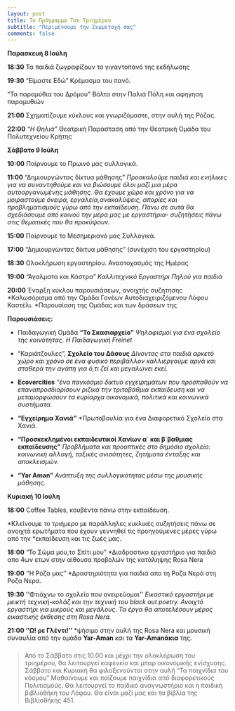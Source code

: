 ```yaml
---
layout: post
title: Το Πρόγραμμα Του Τριημέρου
subtitle: "Περιμένουμε την Συμμετοχή σας"
comments: false
---
```

**Παρασκευή 8 Ιούλη**

**18:30**  Τα παιδιά ζωγραφίζουν το γιγαντοπανό της εκδήλωσης

**19:30**  “Είµαστε Εδώ” Κρέµασµα του πανό.

“Τα παραµύθια του Δρόµου” Βόλτα στην Παλιά Πόλη και αφηγηση παραµυθιών

**21:00**  Σχηµατίζουµε κύκλους και γνωριζόµαστε, στην αυλή της Ρόζας.

**22:00** *“Η Θηλιά”* Θεατρική Παράσταση από την Θεατρική Οµάδα του Πολυτεχνείου Κρήτης

**Σάββατο 9 Ιούλη**

**10:00**  Παίρνουµε το Πρωινό µας συλλογικά.

**11:00**  “Δηµιουργώντας δίκτυα µάθησης”
*Προσκαλούµε παιδιά και ενήλικες για να συναντηθούµε και να
βιώσουµε όλοι µαζί µια µέρα αυτοοργανωµένης µάθησης. Θα έχουµε χώρο και
χρόνο για να µοιραστούµε όνειρα, εργαλεία,ανακαλύψεις, απορίες και
προβληµατισµούς γύρω από την εκπαίδευση. Πάνω σε αυτά θα σχεδιάσουµε
από κοινού την µέρα µας µε εργαστήρια- συζητήσεις πάνω στις θεµατικές που
θα προκύψουν.*

**15:00**  Παίρνουµε το Μεσηµεριανό µας Συλλογικά.

**17:00**  “Δηµιουργώντας δίκτυα µάθησης” (συνέχιση του εργαστηρίου)

**18:30** Ολοκλήρωση εργαστηρίου. Αναστοχασµός της Ηµέρας

**19:00** “Αγαλµατα και Κάστρα”
*Καλλιτεχνικό Εργαστήρι Πηλού για παιδιά*

**20:00**  Έναρξη κύκλου παρουσιάσεων, ανοιχτής συζητησης
*Καλωσόρισµα από την Οµάδα Γονέων Αυτοδιαχειριζόµενου Λόφου Καστέλι.
*Παρουσίαση της Οµάδας και των δράσεων της

**Παρουσιάσεις:**
- Παιδαγωγική Οµάδα **“Το Σκασιαρχείο”**
*Ψηλαφισµοί για ένα σχολείο της κοινότητας. Η Παιδαγωγική Freinet*

- “Καριάτζουλες”, **Σχολείο του Δάσους** 
*Δίνοντας στα παιδιά αρκετό χώρο και χρόνο σε ένα φυσικό περιβάλλον καλλιεργούµε αργά και σταθερά την αγάπη για ό,τι ζεί και
µεγαλώνει εκεί.*

- **Ecovercities**
   *“ένα παγκόσµιο δίκτυο εγχειρηµάτων που προσπαθούν να επαναπροσδιορίσουν 
   ριζικά την τριτοβάθµια εκπαίδευση και να µεταµορφώσουν τα κυρίαρχα 
   οικονοµικά, πολιτικά και κοινωνικά συστήµατα.*
   
- **“Εγχείρηµα Χανιά”**
*Πρωτοβουλία για ένα Διαφορετικό Σχολείο στα Χανιά.

- **“Προσκεκληµένοι εκπαιδευτικοί Χανίων α΄ και β΄βαθµιας εκπαίδευσης”**
*Προβλήµατα και προοπτικές στο δηµόσιο σχολείο: κοινωνική αλλαγή, ταξικές ανισότητες, ζητήµατα ένταξης και αποκλεισµών.*

- **“Yar Aman”**
*Ανάπτυξη της συλλογικότητας µέσω της µουσικής µάθησης.*

**Κυριακή 10 Ιούλη**

**18:00**  Coffee Tables, κουβέντα πάνω στην εκπαίδευση.

*Κλείνουµε το τριήµερο µε παράλληλες κυκλικές συζητήσεις πάνω σε ανοιχτά ερωτήµατα που έχουν γεννηθεί τις προηγούµενες µέρες γύρω από την
*εκπαίδευση και τις ζωές µας.

**18:00**  “Το Σώµα µου,το Σπίτι µου”
*Διαδραστικο εργαστήριο για παιδιά απο 4ων ετων στην αίθουσα προβολών της κατάληψης Rosa Nera

**19:00** ‘ʼΗ Ρόζα µαςʼʼ
*Δραστηριότητα για παιδιά απο τη Ροζα Νερά στη Ροζα Νερα.

**19:30** ''Φτιάχνω το σχολείο που ονειρεύοµαι''
*Εικαστικό εργαστήρι µε µεικτή τεχνική-κολάζ και την τεχνική του black out poetry.
Ανοιχτό εργαστήρι για µικρούς και µεγάλους. Τα έργα θα αποτελέσουν µέρος εικαστικής
έκθεσης στη Rosa Νera.*

**21:00 ‘ʼΩ! ρε Γλέντι!ʼʼ**
*ψήσιµο στην αυλή της Rosa Nera και µουσική συναυλία από την οµάδα **Yar-Αman** *και τα* **Yar-Amanάκια** της.

### 

>Από το Σάββατο στις 10.00 και µέχρι την ολοκλήρωση του τριηµέρου, θα
>λειτουργεί καφενείο και µπαρ οικονοµικής ενίσχυσης.
>Σάββατο και Κυριακή θα φιλοξενούνται στην αυλή “Τα παιχνίδια του
>κόσµου” Μαθαίνουµε και παίζουµε παιχνίδια από διαφορετικούς Πολιτισµούς.
> Θα λειτουργεί το παιδικό αναγνωστήριο και η παιδική βιβλιοθήκη του Λόφου.
> Θα είναι µαζί µας και τα βιβλία της Βιβλιοθήκης 451.
